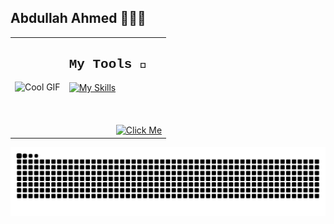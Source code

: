 ## Abdullah Ahmed 🤖🚀🦾

<table>
  <tr>
    <td><img src="https://media.tenor.com/_VcD3-ShQlgAAAAi/space-planet.gif" alt="Cool GIF"></td>
    <td>
      <h2 style="font-family: 'Courier New', monospace">My Tools 🔨</h2>
      <a href="https://skillicons.dev">
        <img src="https://skillicons.dev/icons?i=java,html,css,js,python,opencv,pytorch,linkedin,notion,unity,blender,react,flutter,dart,npm&perline=5" alt="My Skills">
      </a>
      <br></br><br></br>
      &nbsp;&nbsp;&nbsp;&nbsp;&nbsp;&nbsp;&nbsp;&nbsp;&nbsp;&nbsp;&nbsp;&nbsp;&nbsp;&nbsp;&nbsp;&nbsp;&nbsp;&nbsp;&nbsp;
        <a href="https://linktr.ee/abdulahmd">
          <img src="https://img.shields.io/badge/linktree-39E09B?style=for-the-badge&logo=linktree&logoColor=white" alt="Click Me">
        </a>
    </td>
  </tr>
</table>

<picture>
  <source media="(prefers-color-scheme: dark)" srcset="https://raw.githubusercontent.com/abdulahmd/abdulahmd/output/github-contribution-grid-snake-dark.svg">
  <source media="(prefers-color-scheme: light)" srcset="https://raw.githubusercontent.com/abdulahmd/abdulahmd/output/github-contribution-grid-snake.svg">
  <img alt="github contribution grid snake animation" src="https://raw.githubusercontent.com/abdulahmd/abdulahmd/output/github-contribution-grid-snake.svg">
</picture>
